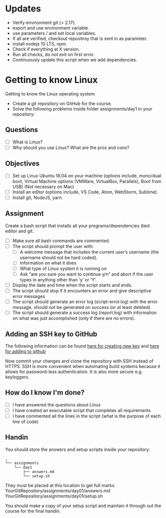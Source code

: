 # Updates

- Verify environment git (> 2.17).
- export and use environment variable.
- use parameters / and set local variables.
- If all are verified, checkout repostiroy that is sent in as parameter.
- install nodejs 10 LTS, npm.
- Check if everything at X version.
- Run all checks, do not exit on first error.
- Continuously update this script when we add dependencies.

# Getting to know Linux

Getting to know the Linux operating system

- Create a git repository on GitHub for the course.
- Solve the following problems inside folder assignments/day1 in your repository:

## Questions

- [ ] What is Linux?
- [ ] Why should you use Linux? What are the pros and cons?

## Objectives

- [ ] Set up Linux Ubuntu 18.04 on your machine (options include, mono/dual
      boot, Virtual Machine options (VMWare, VirtualBox, Parallels), Boot from
      USB) (Not necessary on Mac)
- [ ] Install an editor (options include, VS Code, Atom, WebStorm, Sublime).
- [ ] Install git, NodeJS, yarn.

## Assignment

Create a bash script that installs all your programs/dependencies (text editor
and git.

- [ ] Make sure all bash commands are commented.
- [ ] The script should prompt the user with:
  - [ ] A welcome message that includes the current user’s username (the
        username should not be hard coded).
  - [ ] Information on what it does
  - [ ] What type of Linux system it is running on
  - [ ] Ask “are you sure you want to continue y/n” and abort if the user types
        in anything other than ‘y’ or ‘Y’.
- [ ] Display the date and time when the script starts and ends.
- [ ] The script should stop if it encounters an error and give descriptive
      error messages
- [ ] The script should generate an error log (script-error.log) with the error
      message, should not be generated on success (or at least deleted)
- [ ] The script should generate a success log (report.log) with
      information on what was just accomplished (only if there are no errors).

## Adding an SSH key to GitHub

The following information can be found
[here for creating new key](https://help.github.com/articles/generating-a-new-ssh-key-and-adding-it-to-the-ssh-agent/)
and
[here for adding to github](https://help.github.com/articles/adding-a-new-ssh-key-to-your-github-account/)

Now commit your changes and clone the repository with SSH instead of HTTPS. SSH 
is more convenient when automating build systems because it allows for
password-less authentication. It is also more secure e.g. keyloggers.

## How do I know I'm done?

- [ ] I have answered the questions about Linux
- [ ] I have created an executable script that completes all requirements
- [ ] I have commented all the lines in the script (what is the purpose of each
      line of code)
      
## Handin

You should store the answers and setup scripts inside your repository:

```text
.
└── assignments
    └── day1
        ├── answers.md
        └── setup.sh
```

They must be placed at this location to get full marks.\
YourGitRepository/assignments/day01/answers.md\
YourGitRepository/assignments/day01/setup.sh

You should make a copy of your setup script and maintain it through out the 
course for the final handin.